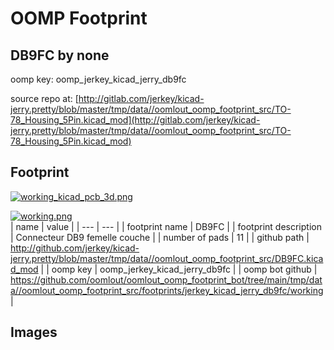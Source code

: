 # OOMP Footprint  
## DB9FC  by none  
  
oomp key: oomp_jerkey_kicad_jerry_db9fc  
  
source repo at: [http://gitlab.com/jerkey/kicad-jerry.pretty/blob/master/tmp/data//oomlout_oomp_footprint_src/TO-78_Housing_5Pin.kicad_mod](http://gitlab.com/jerkey/kicad-jerry.pretty/blob/master/tmp/data//oomlout_oomp_footprint_src/TO-78_Housing_5Pin.kicad_mod)  
## Footprint  
  
[![working_kicad_pcb_3d.png](working_kicad_pcb_3d_600.png)](working_kicad_pcb_3d.png)  
  
[![working.png](working_600.png)](working.png)  
| name | value | 
| --- | --- | 
| footprint name | DB9FC | 
| footprint description | Connecteur DB9 femelle couche | 
| number of pads | 11 | 
| github path | http://github.com/jerkey/kicad-jerry.pretty/blob/master/tmp/data//oomlout_oomp_footprint_src/DB9FC.kicad_mod | 
| oomp key | oomp_jerkey_kicad_jerry_db9fc | 
| oomp bot github | https://github.com/oomlout/oomlout_oomp_footprint_bot/tree/main/tmp/data//oomlout_oomp_footprint_src/footprints/jerkey_kicad_jerry_db9fc/working | 
## Images  
